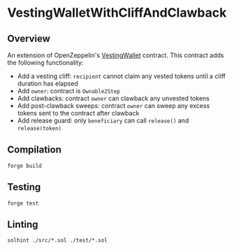 # VestingWalletWithCliffAndClawback

## Overview
An extension of OpenZeppelin's [VestingWallet](https://github.com/OpenZeppelin/openzeppelin-contracts/blob/master/contracts/finance/VestingWallet.sol) contract. This contract adds the following functionality:
* Add a vesting cliff: `recipient` cannot claim any vested tokens until a cliff duration has elapsed
* Add `owner`: contract is `Ownable2Step`
* Add clawbacks: contract `owner` can clawback any unvested tokens
* Add post-clawback sweeps: contract `owner` can sweep any excess tokens sent to the contract after clawback
* Add release guard: only `beneficiary` can call `release()` and `release(token)`

## Compilation
`forge build`

## Testing
`forge test`

## Linting
`solhint ./src/*.sol ./test/*.sol`
